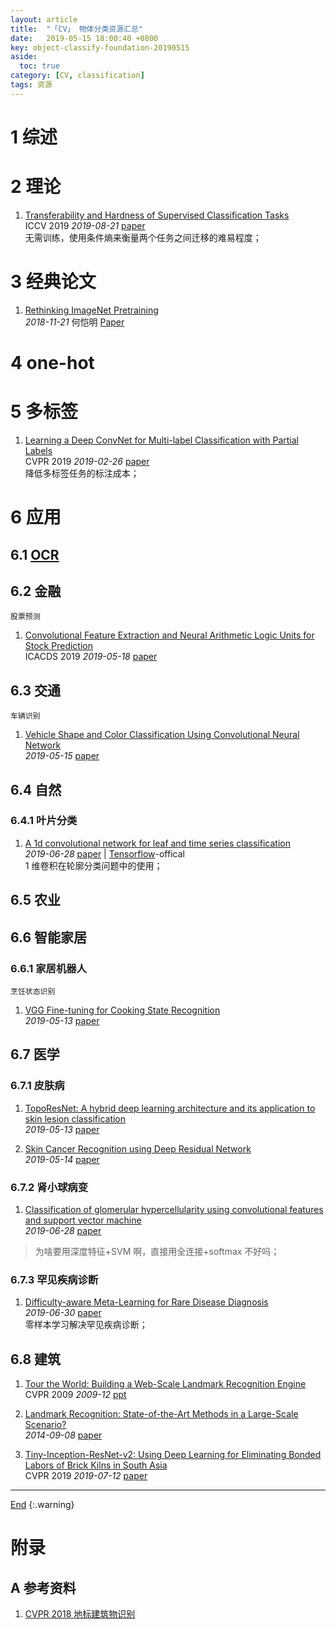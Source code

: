 ```yaml
---
layout: article
title:  "「CV」 物体分类资源汇总"
date:   2019-05-15 18:00:40 +0800
key: object-classify-foundation-20190515
aside:
  toc: true
category: [CV, classification]
tags: 资源
---
```

<span id='head'></span>  
<!--more-->  

# 1 综述


# 2 理论
1. [Transferability and Hardness of Supervised Classification Tasks](http://cn.arxiv.org/abs/1908.08142)    
ICCV 2019 *2019-08-21* [paper](https://arxiv.org/abs/1908.08142)    
无需训练，使用条件熵来衡量两个任务之间迁移的难易程度；     

# 3 经典论文

1. [Rethinking ImageNet Pretraining](http://cn.arxiv.org/abs/1811.08883)   
*2018-11-21* 何恺明 [Paper](https://arxiv.org/abs/1811.08883)   

# 4 one-hot

# 5 多标签
1. [Learning a Deep ConvNet for Multi-label Classification with Partial Labels](https://arxiv.org/abs/1902.09720)   
CVPR 2019 *2019-02-26* [paper](https://arxiv.org/abs/1902.09720)    
降低多标签任务的标注成本；     


# 6 应用
## 6.1 [OCR](/cv/ocr/2019/07/27/foundation.html#3-字符识别)

## 6.2 金融
`股票预测`    

1. [Convolutional Feature Extraction and Neural Arithmetic Logic Units for Stock Prediction](http://cn.arxiv.org/abs/1905.07581)   
ICACDS 2019 *2019-05-18* [paper](https://arxiv.org/abs/1905.07581)   


## 6.3 交通
`车辆识别`   

1. [Vehicle Shape and Color Classification Using Convolutional Neural Network](https://arxiv.org/abs/1905.08612)   
*2019-05-15* [paper](https://arxiv.org/abs/1905.08612)   

## 6.4 自然
### 6.4.1 叶片分类
1. [A 1d convolutional network for leaf and time series classification](http://cn.arxiv.org/abs/1907.00069)   
*2019-06-28* [paper](https://arxiv.org/abs/1907.00069) | [Tensorflow](https://github.com/dykuang/Leaf_Project)-offical     
1 维卷积在轮廓分类问题中的使用；    

## 6.5 农业

## 6.6 智能家居
### 6.6.1 家居机器人
`烹饪状态识别`   

1. [VGG Fine-tuning for Cooking State Recognition](http://cn.arxiv.org/abs/1905.08606)   
*2019-05-13* [paper](https://arxiv.org/abs/1905.08606)   

## 6.7 医学
### 6.7.1 皮肤病

1. [TopoResNet: A hybrid deep learning architecture and its application to skin lesion classification](https://arxiv.org/abs/1905.08607)   
*2019-05-13* [paper](https://arxiv.org/abs/1905.08607)   

1. [Skin Cancer Recognition using Deep Residual Network](https://arxiv.org/abs/1905.08610)   
*2019-05-14* [paper](https://arxiv.org/abs/1905.08610)    

### 6.7.2 肾小球病变
1. [Classification of glomerular hypercellularity using convolutional features and support vector machine](http://cn.arxiv.org/abs/1907.00028)   
*2019-06-28* [paper](https://arxiv.org/abs/1907.00028)    
>为啥要用深度特征+SVM 啊，直接用全连接+softmax 不好吗；   

### 6.7.3 罕见疾病诊断
1. [Difficulty-aware Meta-Learning for Rare Disease Diagnosis](http://cn.arxiv.org/abs/1907.00354)   
*2019-06-30* [paper](https://arxiv.org/abs/1907.00354)    
零样本学习解决罕见疾病诊断；   

## 6.8 建筑
1. [Tour the World: Building a Web-Scale Landmark Recognition Engine](http://www.cs.bilkent.edu.tr/~cansin/projects/cs554-vision/landmark-recognition/landmark-recognition-presentation.pdf)   
CVPR 2009 *2009-12* [ppt](http://www.cs.bilkent.edu.tr/~cansin/projects/cs554-vision/landmark-recognition/landmark-recognition-presentation.pdf)   

1. [Landmark Recognition: State-of-the-Art Methods in a Large-Scale Scenario?](http://ceur-ws.org/Vol-1226/paper05.pdf)   
*2014-09-08* [paper](http://ceur-ws.org/Vol-1226/paper05.pdf)   

1. [Tiny-Inception-ResNet-v2: Using Deep Learning for Eliminating Bonded Labors of Brick Kilns in South Asia](http://cn.arxiv.org/abs/1907.05552)   
CVPR 2019 *2019-07-12* [paper](https://arxiv.org/abs/1907.05552)   



-------------------  
[End](#head)
{:.warning}  


# 附录
## A 参考资料
1. [CVPR 2018 地标建筑物识别](https://landmarksworkshop.github.io/CVPRW2018/)     

